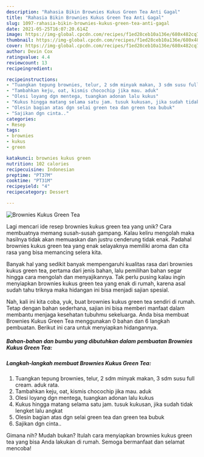 ```yaml
---
description: "Rahasia Bikin Brownies Kukus Green Tea Anti Gagal"
title: "Rahasia Bikin Brownies Kukus Green Tea Anti Gagal"
slug: 1097-rahasia-bikin-brownies-kukus-green-tea-anti-gagal
date: 2021-05-25T16:07:20.614Z
image: https://img-global.cpcdn.com/recipes/f1ed28ceb10a136e/680x482cq70/brownies-kukus-green-tea-foto-resep-utama.jpg
thumbnail: https://img-global.cpcdn.com/recipes/f1ed28ceb10a136e/680x482cq70/brownies-kukus-green-tea-foto-resep-utama.jpg
cover: https://img-global.cpcdn.com/recipes/f1ed28ceb10a136e/680x482cq70/brownies-kukus-green-tea-foto-resep-utama.jpg
author: Devin Cox
ratingvalue: 4.4
reviewcount: 13
recipeingredient:

recipeinstructions:
- "Tuangkan tepung brownies, telur, 2 sdm minyak makan, 3 sdm susu full cream. aduk rata."
- "Tambahkan keju, oat, kismis chocochip jika mau. aduk"
- "Olesi loyang dgn mentega, tuangkan adonan lalu kukus"
- "Kukus hingga matang selama satu jam. tusuk kukusan, jika sudah tidak lengket lalu angkat"
- "Olesin bagian atas dgn selai green tea dan green tea bubuk"
- "Sajikan dgn cinta.."
categories:
- Resep
tags:
- brownies
- kukus
- green

katakunci: brownies kukus green 
nutrition: 102 calories
recipecuisine: Indonesian
preptime: "PT37M"
cooktime: "PT31M"
recipeyield: "4"
recipecategory: Dessert

---
```



![Brownies Kukus Green Tea](https://img-global.cpcdn.com/recipes/f1ed28ceb10a136e/680x482cq70/brownies-kukus-green-tea-foto-resep-utama.jpg)

Lagi mencari ide resep brownies kukus green tea yang unik? Cara membuatnya memang susah-susah gampang. Kalau keliru mengolah maka hasilnya tidak akan memuaskan dan justru cenderung tidak enak. Padahal brownies kukus green tea yang enak selayaknya memiliki aroma dan cita rasa yang bisa memancing selera kita.



Banyak hal yang sedikit banyak mempengaruhi kualitas rasa dari brownies kukus green tea, pertama dari jenis bahan, lalu pemilihan bahan segar hingga cara mengolah dan menyajikannya. Tak perlu pusing kalau ingin menyiapkan brownies kukus green tea yang enak di rumah, karena asal sudah tahu triknya maka hidangan ini bisa menjadi sajian spesial.


Nah, kali ini kita coba, yuk, buat brownies kukus green tea sendiri di rumah. Tetap dengan bahan sederhana, sajian ini bisa memberi manfaat dalam membantu menjaga kesehatan tubuhmu sekeluarga. Anda bisa membuat Brownies Kukus Green Tea menggunakan 0 bahan dan 6 langkah pembuatan. Berikut ini cara untuk menyiapkan hidangannya.

<!--inarticleads1-->

##### Bahan-bahan dan bumbu yang dibutuhkan dalam pembuatan Brownies Kukus Green Tea:





<!--inarticleads2-->

##### Langkah-langkah membuat Brownies Kukus Green Tea:

1. Tuangkan tepung brownies, telur, 2 sdm minyak makan, 3 sdm susu full cream. aduk rata.
1. Tambahkan keju, oat, kismis chocochip jika mau. aduk
1. Olesi loyang dgn mentega, tuangkan adonan lalu kukus
1. Kukus hingga matang selama satu jam. tusuk kukusan, jika sudah tidak lengket lalu angkat
1. Olesin bagian atas dgn selai green tea dan green tea bubuk
1. Sajikan dgn cinta..




Gimana nih? Mudah bukan? Itulah cara menyiapkan brownies kukus green tea yang bisa Anda lakukan di rumah. Semoga bermanfaat dan selamat mencoba!
